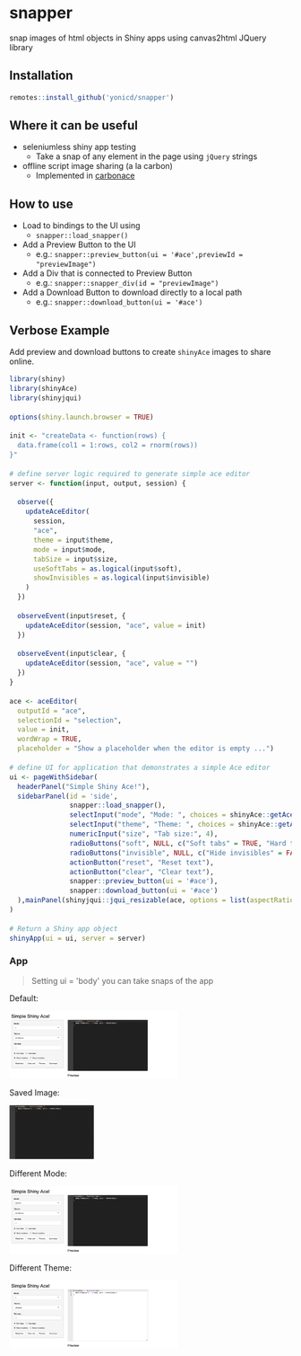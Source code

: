# snapper
snap images of html objects in Shiny apps using canvas2html JQuery library

## Installation

```r
remotes::install_github('yonicd/snapper')
```

## Where it can be useful

  - seleniumless shiny app testing
    - Take a snap of any element in the page using `jQuery` strings
  - offline script image sharing (a la carbon)
    - Implemented in  [carbonace](https://github.com/yonicd/carbonace)

## How to use

  - Load to bindings to the UI using 
    - `snapper::load_snapper()`
  - Add a Preview Button to the UI 
    - e.g.: `snapper::preview_button(ui = '#ace',previewId = "previewImage")`
  - Add a Div that is connected to Preview Button
    - e.g.: `snapper::snapper_div(id = "previewImage")`
  - Add a Download Button to download directly to a local path
    - e.g.: `snapper::download_button(ui = '#ace')`

## Verbose Example

Add preview and download buttons to create `shinyAce` images to share online.

```r
library(shiny)
library(shinyAce)
library(shinyjqui)

options(shiny.launch.browser = TRUE)

init <- "createData <- function(rows) {
  data.frame(col1 = 1:rows, col2 = rnorm(rows))
}"

# define server logic required to generate simple ace editor
server <- function(input, output, session) {
  
  observe({
    updateAceEditor(
      session,
      "ace",
      theme = input$theme,
      mode = input$mode,
      tabSize = input$size,
      useSoftTabs = as.logical(input$soft),
      showInvisibles = as.logical(input$invisible)
    )
  })
  
  observeEvent(input$reset, {
    updateAceEditor(session, "ace", value = init)
  })
  
  observeEvent(input$clear, {
    updateAceEditor(session, "ace", value = "")
  })
}

ace <- aceEditor(
  outputId = "ace",
  selectionId = "selection",
  value = init, 
  wordWrap = TRUE,
  placeholder = "Show a placeholder when the editor is empty ...")

# define UI for application that demonstrates a simple Ace editor
ui <- pageWithSidebar(
  headerPanel("Simple Shiny Ace!"),
  sidebarPanel(id = 'side',
               snapper::load_snapper(),
               selectInput("mode", "Mode: ", choices = shinyAce::getAceModes(), selected = "r"),
               selectInput("theme", "Theme: ", choices = shinyAce::getAceThemes(), selected = "ambience"),
               numericInput("size", "Tab size:", 4),
               radioButtons("soft", NULL, c("Soft tabs" = TRUE, "Hard tabs" = FALSE), inline = TRUE),
               radioButtons("invisible", NULL, c("Hide invisibles" = FALSE, "Show invisibles" = TRUE), inline = TRUE),
               actionButton("reset", "Reset text"),
               actionButton("clear", "Clear text"),
               snapper::preview_button(ui = '#ace'),
               snapper::download_button(ui = '#ace')
  ),mainPanel(shinyjqui::jqui_resizable(ace, options = list(aspectRatio = FALSE)), shiny::tags$h3('Preview'), snapper::snapper_div())
)

# Return a Shiny app object
shinyApp(ui = ui, server = server)
```

### App

> Setting ui = 'body' you can take snaps of the app

Default: 

<img src = "inst/images/shinyAce.png" width='60%'>

Saved Image:

<img src = "inst/images/shinyAce_snap.png" width='30%'>

Different Mode:

<img src = "inst/images/shinyAce_python.png" width='60%'>

Different Theme:

<img src = "inst/images/shinyAce_chrome.png" width='60%'>

